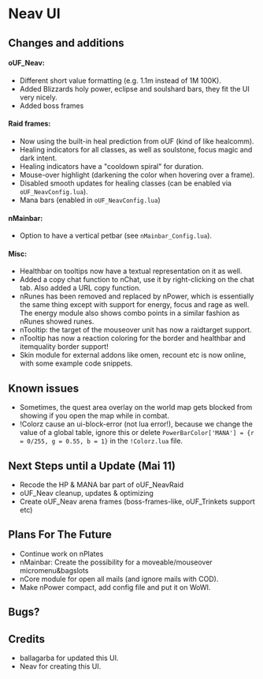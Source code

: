 # Neav UI

## Changes and additions

#### oUF_Neav:

- Different short value formatting (e.g. 1.1m instead of 1M 100K).
- Added Blizzards holy power, eclipse and soulshard bars, they fit the UI very nicely.
- Added boss frames

#### Raid frames:

- Now using the built-in heal prediction from oUF (kind of like healcomm).
- Healing indicators for all classes, as well as soulstone, focus magic and dark intent.
- Healing indicators have a "cooldown spiral" for duration.
- Mouse-over highlight (darkening the color when hovering over a frame).
- Disabled smooth updates for healing classes (can be enabled via `oUF_NeavConfig.lua`).
- Mana bars (enabled in `oUF_NeavConfig.lua`)

#### nMainbar:

- Option to have a vertical petbar (see `nMainbar_Config.lua`).

#### Misc:

- Healthbar on tooltips now have a textual representation on it as well.
- Added a copy chat function to nChat, use it by right-clicking on the chat tab. Also added a URL copy function.
- nRunes has been removed and replaced by nPower, which is essentially the same thing except with support for energy, focus and rage as well. The energy module also shows combo points in a similar fashion as nRunes showed runes.
- nTooltip: the target of the mouseover unit has now a raidtarget support.
- nTooltip has now a reaction coloring for the border and healthbar and itemquality border support!
- Skin module for external addons like omen, recount etc is now online, with some example code snippets.

## Known issues

- Sometimes, the quest area overlay on the world map gets blocked from showing if you open the map while in combat.
- !Colorz cause an ui-block-error (not lua error!), because we change the value of a global table, ignore this or delete `PowerBarColor['MANA'] = {r = 0/255, g = 0.55, b = 1}` in the `!Colorz.lua` file.

## Next Steps until a Update (Mai 11)

- Recode the HP & MANA bar part of oUF_NeavRaid
- oUF_Neav cleanup, updates & optimizing
- Create oUF_Neav arena frames (boss-frames-like, oUF_Trinkets support etc)

## Plans For The Future 

- Continue work on nPlates
- nMainbar: Create the possibility for a moveable/mouseover micromenu&bagslots
- nCore module for open all mails (and ignore mails with COD).
- Make nPower compact, add config file and put it on WoWI.

## Bugs?

## Credits

- ballagarba for updated this UI.
- Neav for creating this UI.
